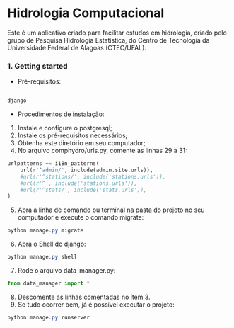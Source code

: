 # Hidrologia Computacional

Este é um aplicativo criado para facilitar estudos em hidrologia, criado pelo grupo de Pesquisa Hidrologia Estatística, do Centro de Tecnologia da Universidade Federal de Alagoas (CTEC/UFAL).

### 1. Getting started

* Pré-requisitos:

```powershell

django


```

* Procedimentos de instalação:

1. Instale e configure o postgresql;
2. Instale os pré-requisitos necessários;
3. Obtenha este diretório em seu computador;
4. No arquivo comphydro/urls.py, comente as linhas 29 à 31:
```python
urlpatterns += i18n_patterns(
    url(r'^admin/', include(admin.site.urls)),
    #url(r'^stations/', include('stations.urls')),
    #url(r'^', include('stations.urls')),
    #url(r'^stats/', include('stats.urls')),
)
```
5. Abra a linha de comando ou terminal na pasta do projeto no seu computador e execute o comando migrate:
```powershell
python manage.py migrate

```
6. Abra o Shell do django:
```powershell
python manage.py shell
```
7. Rode o arquivo data_manager.py:
```python
from data_manager import *
```
8. Descomente as linhas comentadas no ítem 3.
9. Se tudo ocorrer bem, já é possível executar o projeto:
```powershell
python manage.py runserver
```





